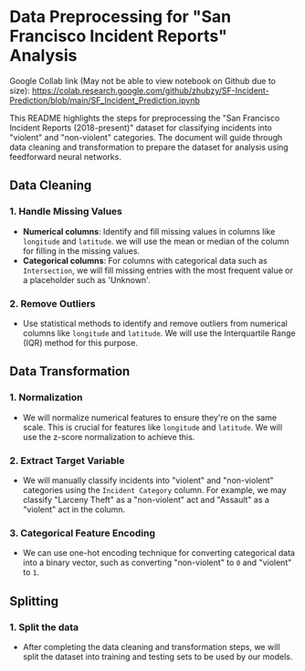 # Data Preprocessing for "San Francisco Incident Reports" Analysis


Google Collab link (May not be able to view notebook on Github due to size): https://colab.research.google.com/github/zhubzy/SF-Incident-Prediction/blob/main/SF_Incident_Prediction.ipynb

This README highlights the steps for preprocessing the "San Francisco Incident Reports (2018-present)" dataset for classifying incidents into "violent" and "non-violent" categories. The document will guide through data cleaning and transformation to prepare the dataset for analysis using feedforward neural networks.

## Data Cleaning

### 1. Handle Missing Values
- **Numerical columns**: Identify and fill missing values in columns like `longitude` and `latitude`. we will use the mean or median of the column for filling in the missing values.
- **Categorical columns**: For columns with categorical data such as `Intersection`, we will fill missing entries with the most frequent value or a placeholder such as 'Unknown'.

### 2. Remove Outliers
- Use statistical methods to identify and remove outliers from numerical columns like `longitude` and `latitude`. We will use the Interquartile Range (IQR) method for this purpose.

## Data Transformation
### 1. Normalization
- We will normalize numerical features to ensure they're on the same scale. This is crucial for features like `longitude` and `latitude`. We will use the z-score normalization to achieve this.

### 2. Extract Target Variable
- We will manually classify incidents into "violent" and "non-violent" categories using the `Incident Category` column. For example, we may classify "Larceny Theft" as a "non-violent" act and "Assault" as a "violent" act in the column.

### 3. Categorical Feature Encoding
- We can use one-hot encoding technique for converting categorical data into a binary vector, such as converting "non-violent" to `0` and "violent" to `1`.

## Splitting
### 1. Split the data
- After completing the data cleaning and transformation steps, we will split the dataset into training and testing sets to be used by our models.






